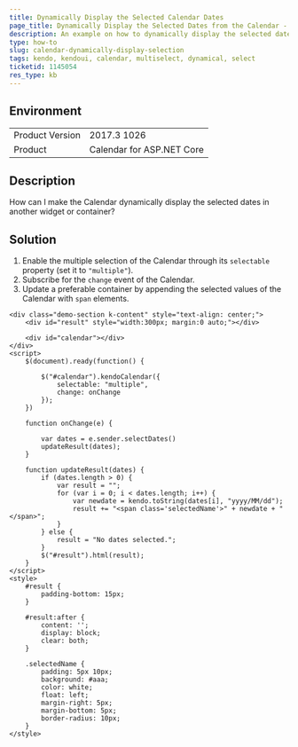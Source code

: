 ```yaml
---
title: Dynamically Display the Selected Calendar Dates
page_title: Dynamically Display the Selected Dates from the Calendar - Kendo UI Calendar for ASP.NET Core
description: An example on how to dynamically display the selected dates from the Kendo UI Calendar.
type: how-to
slug: calendar-dynamically-display-selection
tags: kendo, kendoui, calendar, multiselect, dynamical, select
ticketid: 1145054
res_type: kb
---
```


## Environment

<table>
	<tr>
		<td>Product Version</td>
		<td>2017.3 1026</td>
	</tr>
	<tr>
		<td>Product</td>
		<td>Calendar for ASP.NET Core</td>
	</tr>
</table>

## Description

How can I make the Calendar dynamically display the selected dates in another widget or container?

## Solution  

1. Enable the multiple selection of the Calendar through its `selectable` property (set it to `"multiple"`).
2. Subscribe for the `change` event of the Calendar.
3. Update a preferable container by appending the selected values of the Calendar with `span` elements.

```dojo
<div class="demo-section k-content" style="text-align: center;">
    <div id="result" style="width:300px; margin:0 auto;"></div>

    <div id="calendar"></div>
</div>
<script>
    $(document).ready(function() {

        $("#calendar").kendoCalendar({
            selectable: "multiple",
            change: onChange
        });
    })

    function onChange(e) {

        var dates = e.sender.selectDates()
        updateResult(dates);
    }

    function updateResult(dates) {
        if (dates.length > 0) {
            var result = "";
            for (var i = 0; i < dates.length; i++) {
                var newdate = kendo.toString(dates[i], "yyyy/MM/dd");
                result += "<span class='selectedName'>" + newdate + "</span>";
            }
        } else {
            result = "No dates selected.";
        }
        $("#result").html(result);
    }
</script>
<style>
    #result {
        padding-bottom: 15px;
    }

    #result:after {
        content: '';
        display: block;
        clear: both;
    }

    .selectedName {
        padding: 5px 10px;
        background: #aaa;
        color: white;
        float: left;
        margin-right: 5px;
        margin-bottom: 5px;
        border-radius: 10px;
    }
</style>
```
